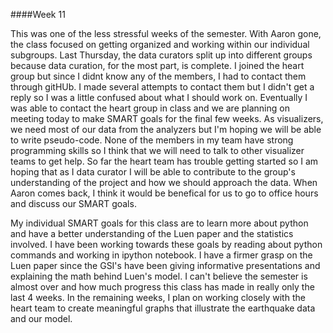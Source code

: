####Week 11

This was one of the less stressful weeks of the semester. With Aaron gone, the class focused on getting organized and working within our individual subgroups. Last Thursday, the data curators split up into different groups because data curation, for the most part, is complete. I joined the heart group but since I didnt know any of the members, I had to contact them through gitHUb. I made several attempts to contact them but I didn't get a reply so I was a little confused about what I should work on. Eventually I was able to contact the heart group in class and we are planning on meeting today to make SMART goals for the final few weeks. As visualizers, we need most of our data from the analyzers but I'm hoping we will be able to write pseudo-code. None of the members in my team have strong programming skills so I think that we will need to talk to other visualizer teams to get help. So far the heart team has trouble getting started so I am hoping that as I data curator I will be able to contribute to the group's understanding of the project and how we should approach the data. When Aaron comes back, I think it would be benefical for us to go to office hours and discuss our SMART goals. 

My individual SMART goals for this class are to learn more about python and have a better understanding of the Luen paper and the statistics involved. I have been working towards these goals by reading about python commands and working in ipython notebook. I have a firmer grasp on the Luen paper since the GSI's have been giving informative presentations and explaining the math behind Luen's model. I can't believe the semester is almost over and how much progress this class has made in really only the last 4 weeks. In the remaining weeks, I plan on working closely with the heart team to create meaningful graphs that illustrate the earthquake data and our model. 
